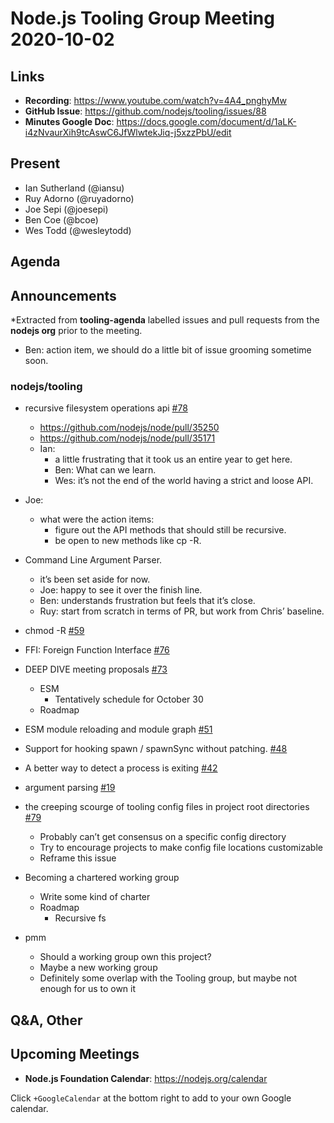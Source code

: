 # Node.js  Tooling Group Meeting 2020-10-02

## Links

* **Recording**:  https://www.youtube.com/watch?v=4A4_pnghyMw
* **GitHub Issue**: https://github.com/nodejs/tooling/issues/88
* **Minutes Google Doc**: https://docs.google.com/document/d/1aLK-i4zNvaurXih9tcAswC6JfWlwtekJiq-j5xzzPbU/edit

## Present

* Ian Sutherland (@iansu)
* Ruy Adorno (@ruyadorno)
* Joe Sepi (@joesepi)
* Ben Coe (@bcoe)
* Wes Todd (@wesleytodd)


## Agenda

## Announcements
 
*Extracted from **tooling-agenda** labelled issues and pull requests from the **nodejs org** prior to the meeting.
* Ben: action item, we should do a little bit of issue grooming sometime soon.

### nodejs/tooling

* recursive filesystem operations api [#78](https://github.com/nodejs/tooling/issues/78)
   * https://github.com/nodejs/node/pull/35250
   * https://github.com/nodejs/node/pull/35171
   * Ian:
      * a little frustrating that it took us an entire year to get here.
      * Ben: What can we learn.
      * Wes: it’s not the end of the world having a strict and loose API.
* Joe:
    * what were the action items:
      * figure out the API methods that should still be recursive.
      * be open to new methods like cp -R.
* Command Line Argument Parser.
   * it’s been set aside for now.
   * Joe: happy to see it over the finish line.
   * Ben: understands frustration but feels that it’s close.
   * Ruy: start from scratch in terms of PR, but work from Chris’ baseline.

* chmod -R [#59](https://github.com/nodejs/tooling/issues/59)

* FFI: Foreign Function Interface [#76](https://github.com/nodejs/tooling/issues/76)

* DEEP DIVE meeting proposals [#73](https://github.com/nodejs/tooling/issues/73)
  * ESM
    * Tentatively schedule for October 30
  * Roadmap
* ESM module reloading and module graph [#51](https://github.com/nodejs/tooling/issues/51)

* Support for hooking spawn / spawnSync without patching. [#48](https://github.com/nodejs/tooling/issues/48)

* A better way to detect a process is exiting [#42](https://github.com/nodejs/tooling/issues/42)

* argument parsing [#19](https://github.com/nodejs/tooling/issues/19)

* the creeping scourge of tooling config files in project root directories [#79](https://github.com/nodejs/tooling/issues/79)
  * Probably can’t get consensus on a specific config directory
  * Try to encourage projects to make config file locations customizable
  * Reframe this issue
* Becoming a chartered working group
  * Write some kind of charter
  * Roadmap
    * Recursive fs
* pmm
  * Should a working group own this project?
  * Maybe a new working group
  * Definitely some overlap with the Tooling group, but maybe not enough for us to own it


## Q&A, Other

## Upcoming Meetings

* **Node.js Foundation Calendar**: https://nodejs.org/calendar

Click `+GoogleCalendar` at the bottom right to add to your own Google calendar.

